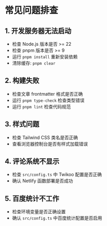 # 常见问题排查

## 1. 开发服务器无法启动
- 检查 Node.js 版本是否 >= 22
- 检查 pnpm 版本是否 >= 9
- 运行 `pnpm install` 重新安装依赖
- 清除缓存: `pnpm clear`

## 2. 构建失败
- 检查文章 frontmatter 格式是否正确
- 运行 `pnpm type-check` 检查类型错误
- 运行 `pnpm lint` 检查代码规范

## 3. 样式问题
- 检查 Tailwind CSS 类名是否正确
- 查看浏览器控制台是否有样式加载错误

## 4. 评论系统不显示
- 检查 `src/config.ts` 中 Twikoo 配置是否正确
- 确认 Netlify 函数部署是否成功

## 5. 百度统计不工作
- 检查环境变量是否正确设置
- 确认 `src/config.ts` 中百度统计配置是否启用